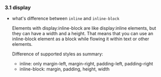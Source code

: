 ### 3.1 display

- what's difference between `inline` and `inline-block` 


	Elements with display:inline-block are like display:inline elements, but they can have a width and a height. That means that you can use an inline-block element as a block while flowing it within text or other elements.


	Difference of supported styles as summary:

	- inline: only margin-left, margin-right, padding-left, padding-right
	- inline-block: margin, padding, height, width
